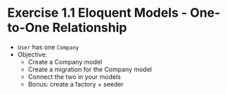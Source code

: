 # Exercise 1.1 Eloquent Models - One-to-One Relationship

- `User` has one `Company`
- Objective:
  - Create a Company model
  - Create a migration for the Company model
  - Connect the two in your models
  - Bonus: create a factory + seeder
